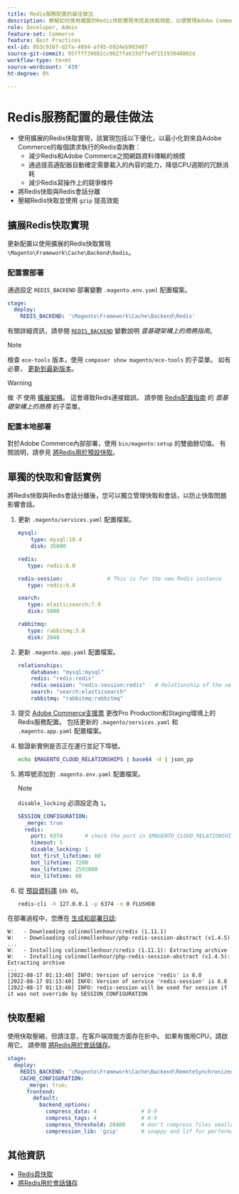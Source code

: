 ```yaml
---
title: Redis服務配置的最佳做法
description: 瞭解如何使用擴展的Redis快取實現來提高快取效能，以便實現Adobe Commerce。
role: Developer, Admin
feature-set: Commerce
feature: Best Practices
exl-id: 8b3c9167-d2fa-4894-af45-6924eb983487
source-git-commit: 95ffff39d82cc9027fa633dffedf15193040802d
workflow-type: tm+mt
source-wordcount: '439'
ht-degree: 0%

---
```


# Redis服務配置的最佳做法

- 使用擴展的Redis快取實現，該實現包括以下優化，以最小化對來自Adobe Commerce的每個請求執行的Redis查詢數：
   - 減少Redis和Adobe Commerce之間網路資料傳輸的規模
   - 通過提高適配器自動確定需要載入的內容的能力，降低CPU週期的冗餘消耗
   - 減少Redis寫操作上的競爭條件
- 將Redis快取與Redis會話分離
- 壓縮Redis快取並使用 `gzip` 提高效能

## 擴展Redis快取實現

更新配置以使用擴展的Redis快取實現 `\Magento\Framework\Cache\Backend\Redis`。

### 配置雲部署

通過設定 `REDIS_BACKEND` 部署變數 `.magento.env.yaml` 配置檔案。

```yaml
stage:
  deploy:
    REDIS_BACKEND: '\Magento\Framework\Cache\Backend\Redis'
```

有關詳細資訊，請參閱 [`REDIS_BACKEND`](https://experienceleague.adobe.com/docs/commerce-cloud-service/user-guide/configure/env/stage/variables-deploy.html#redis_backend) 變數說明 _雲基礎架構上的商務指南_。

>[!NOTE]
>
> 檢查 `ece-tools` 版本，使用 `composer show magento/ece-tools` 的子菜單。 如有必要， [更新到最新版本](https://experienceleague.adobe.com/docs/commerce-cloud-service/user-guide/dev-tools/ece-tools/update-package.html)。

>[!WARNING]
>
>做 _不_ 使用 [擴展架構](https://experienceleague.adobe.com/docs/commerce-cloud-service/user-guide/architecture/scaled-architecture.html)。 這會導致Redis連接錯誤。 請參閱 [Redis配置指南](https://experienceleague.adobe.com/docs/commerce-cloud-service/user-guide/configure/env/stage/variables-deploy.html#redis_use_slave_connection) 的 _雲基礎架構上的商務_ 的子菜單。

### 配置本地部署

對於Adobe Commerce內部部署，使用 `bin/magento:setup` 的雙曲餘切值。 有關說明，請參見 [將Redis用於預設快取](../../../configuration/cache/redis-pg-cache.md#configure-redis-page-caching)。

## 單獨的快取和會話實例

將Redis快取與Redis會話分離後，您可以獨立管理快取和會話，以防止快取問題影響會話。

1. 更新 `.magento/services.yaml` 配置檔案。

   ```yaml
   mysql:
       type: mysql:10.4
       disk: 35000
   
   redis:
      type: redis:6.0
   
   redis-session:              # This is for the new Redis instance
      type: redis:6.0
   
   search:
      type: elasticsearch:7.9
      disk: 5000
   
   rabbitmq:
      type: rabbitmq:3.8
      disk: 2048
   ```

1. 更新 `.magento.app.yaml` 配置檔案。

   ```yaml
   relationships:
       database: "mysql:mysql"
       redis: "redis:redis"
       redis-session: "redis-session:redis"   # Relationship of the new Redis instance
       search: "search:elasticsearch"
       rabbitmq: "rabbitmq:rabbitmq"
   ```

1. 提交 [Adobe Commerce支援票](https://experienceleague.adobe.com/docs/commerce-knowledge-base/kb/help-center-guide/magento-help-center-user-guide.html#submit-ticket) 更改Pro Production和Staging環境上的Redis服務配置。 包括更新的 `.magento/services.yaml` 和 `.magento.app.yaml` 配置檔案。

1. 驗證新實例是否正在運行並記下埠號。

   ```bash
   echo $MAGENTO_CLOUD_RELATIONSHIPS | base64 -d | json_pp
   ```

1. 將埠號添加到 `.magento.env.yaml` 配置檔案。

   >[!NOTE]
   >`disable_locking` 必須設定為 `1`。

   ```yaml
   SESSION_CONFIGURATION:
     _merge: true
     redis:
       port: 6374       # check the port in $MAGENTO_CLOUD_RELATIONSHIPS
       timeout: 5
       disable_locking: 1
       bot_first_lifetime: 60
       bot_lifetime: 7200
       max_lifetime: 2592000
       min_lifetime: 60
   ```

1. 從 [預設資料庫](../../../configuration/cache/redis-pg-cache.md) (`db 0`)。

   ```bash
   redis-cli -h 127.0.0.1 -p 6374 -n 0 FLUSHDB
   ```

在部署過程中，您應在 [生成和部署日誌](https://experienceleague.adobe.com/docs/commerce-cloud-service/user-guide/develop/test/log-locations.html#build-and-deploy-logs):

```terminal
W:   - Downloading colinmollenhour/credis (1.11.1)
W:   - Downloading colinmollenhour/php-redis-session-abstract (v1.4.5)
...
W:   - Installing colinmollenhour/credis (1.11.1): Extracting archive
W:   - Installing colinmollenhour/php-redis-session-abstract (v1.4.5): Extracting archive
...
[2022-08-17 01:13:40] INFO: Version of service 'redis' is 6.0
[2022-08-17 01:13:40] INFO: Version of service 'redis-session' is 6.0
[2022-08-17 01:13:40] INFO: redis-session will be used for session if it was not override by SESSION_CONFIGURATION
```

## 快取壓縮

使用快取壓縮，但請注意，在客戶端效能方面存在折中。 如果有備用CPU，請啟用它。 請參閱 [將Redis用於會話儲存](../../../configuration/cache/redis-session.md)。

```yaml
stage:
  deploy:
    REDIS_BACKEND: '\Magento\Framework\Cache\Backend\RemoteSynchronizedCache'
    CACHE_CONFIGURATION:
      _merge: true;
      frontend:
        default:
          backend_options:
            compress_data: 4              # 0-9
            compress_tags: 4              # 0-9
            compress_threshold: 20480     # don't compress files smaller than this value
            compression_lib: 'gzip'       # snappy and lzf for performance, gzip for high compression (~69%)
```

## 其他資訊

- [Redis頁快取](../../../configuration/cache/redis-pg-cache.md)
- [將Redis用於會話儲存](../../../configuration/cache/redis-session.md)
